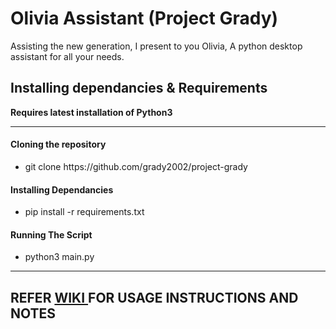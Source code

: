 # Olivia Assistant (Project Grady)

Assisting the new generation, I present to you Olivia, A python desktop assistant for all your needs. <br>

## Installing dependancies & Requirements

<b>Requires latest installation of Python3</b>

<hr>

#### Cloning the repository

<ul>
    <li>
        git clone https://github.com/grady2002/project-grady
    </li>
</ul>

#### Installing Dependancies

<ul>
    <li>
        pip install -r requirements.txt
    </li>
</ul>

#### Running The Script

<ul>
    <li>
        python3 main.py
    </li>
</ul>

<hr>

## REFER <a href = "https://github.com/grady2002/project-grady/wiki"> WIKI </a> FOR USAGE INSTRUCTIONS AND NOTES
